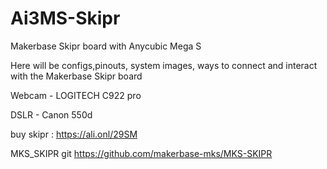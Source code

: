 # Ai3MS-Skipr
Makerbase Skipr board with Anycubic Mega S 


Here will be configs,pinouts, system images, ways to connect and interact with the Makerbase Skipr board


Webcam - LOGITECH C922 pro

DSLR - Canon 550d




buy skipr : https://ali.onl/29SM

MKS_SKIPR git https://github.com/makerbase-mks/MKS-SKIPR

